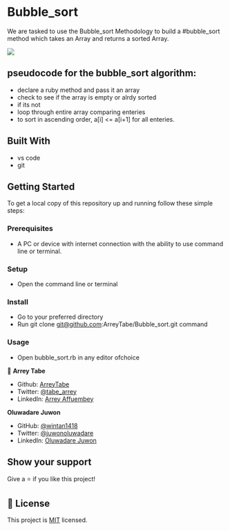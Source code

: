 # Bubble_sort
We are tasked to use the Bubble_sort Methodology to  build a  #bubble_sort method which takes an Array and returns a sorted Array.


![](https://img.shields.io/badge/Microverse-blueviolet)








## pseudocode for the bubble_sort algorithm:
- declare a ruby method and pass it an array
- check to see if the array is empty or alrdy sorted
- if its not
 - loop through entire array comparing enteries 
 - to sort in ascending order, a[i] <= a[i+1] for all enteries.



## Built With

- vs code
- git


## Getting Started

To get a local copy of this repository up and running follow these simple steps:

### Prerequisites

- A PC or device with internet connection with the ability to use command line  or terminal.

### Setup

- Open the command line  or terminal

### Install

- Go to your preferred directory
- Run git clone git@github.com:ArreyTabe/Bubble_sort.git command

### Usage

- Open bubble_sort.rb in any editor ofchoice



👤 **Arrey Tabe**

- Github: [ArreyTabe](https://github.com/ArreyTabe)
- Twitter: [@tabe_arrey](https://twitter.com/tabe_arrey)
- LinkedIn: [Arrey Affuembey](https://www.linkedin.com/in/arrey-affuembey-80a8b11a8/)

**Oluwadare Juwon**

- GitHub: [@wintan1418](https://github.com/wintan1418)
- Twitter: [@juwonoluwadare](https://twitter.com/oluwadarejuwon)
- LinkedIn: [Oluwadare Juwon](https://www.linkedin.com/in/oluwadare-juwon-048a391a8/)

## Show your support

Give a ⭐️ if you like this project!

## 📝 License

This project is [MIT](https://choosealicense.com/licenses/mit/) licensed.
